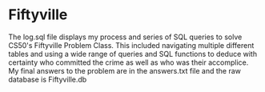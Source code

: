 # Fiftyville
The log.sql file displays my process and series of SQL queries to solve CS50's Fiftyville Problem Class. This included navigating multiple different tables and using a wide range of queries and SQL functions to deduce with certainty who committed the crime as well as who was their accomplice.
My final answers to the problem are in the answers.txt file and the raw database is Fiftyville.db 
